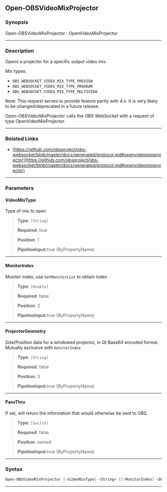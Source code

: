 Open-OBSVideoMixProjector
-------------------------
### Synopsis
Open-OBSVideoMixProjector : OpenVideoMixProjector

---
### Description

Opens a projector for a specific output video mix.

Mix types:

- `OBS_WEBSOCKET_VIDEO_MIX_TYPE_PREVIEW`
- `OBS_WEBSOCKET_VIDEO_MIX_TYPE_PROGRAM`
- `OBS_WEBSOCKET_VIDEO_MIX_TYPE_MULTIVIEW`

Note: This request serves to provide feature parity with 4.x. It is very likely to be changed/deprecated in a future release.


Open-OBSVideoMixProjector calls the OBS WebSocket with a request of type OpenVideoMixProjector.

---
### Related Links
* [https://github.com/obsproject/obs-websocket/blob/master/docs/generated/protocol.md#openvideomixprojector](https://github.com/obsproject/obs-websocket/blob/master/docs/generated/protocol.md#openvideomixprojector)



---
### Parameters
#### **VideoMixType**

Type of mix to open



> **Type**: ```[String]```

> **Required**: true

> **Position**: 1

> **PipelineInput**:true (ByPropertyName)



---
#### **MonitorIndex**

Monitor index, use `GetMonitorList` to obtain index



> **Type**: ```[Double]```

> **Required**: false

> **Position**: 2

> **PipelineInput**:true (ByPropertyName)



---
#### **ProjectorGeometry**

Size/Position data for a windowed projector, in Qt Base64 encoded format. Mutually exclusive with `monitorIndex`



> **Type**: ```[String]```

> **Required**: false

> **Position**: 3

> **PipelineInput**:true (ByPropertyName)



---
#### **PassThru**

If set, will return the information that would otherwise be sent to OBS.



> **Type**: ```[Switch]```

> **Required**: false

> **Position**: named

> **PipelineInput**:true (ByPropertyName)



---
### Syntax
```PowerShell
Open-OBSVideoMixProjector [-VideoMixType] <String> [[-MonitorIndex] <Double>] [[-ProjectorGeometry] <String>] [-PassThru] [<CommonParameters>]
```
---
